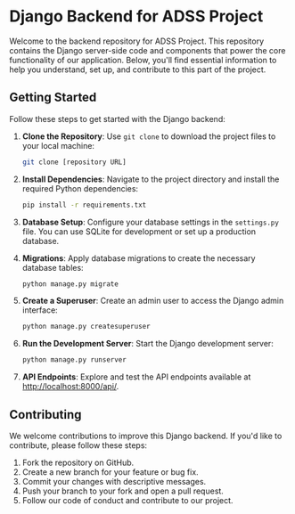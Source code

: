 # Django Backend for ADSS Project

Welcome to the backend repository for ADSS Project. This repository contains the Django server-side code and components that power the core functionality of our application. Below, you'll find essential information to help you understand, set up, and contribute to this part of the project.

## Getting Started

Follow these steps to get started with the Django backend:

1. **Clone the Repository**: Use `git clone` to download the project files to your local machine:

   ```bash
   git clone [repository URL]
   ```

2. **Install Dependencies**: Navigate to the project directory and install the required Python dependencies:

   ```bash
   pip install -r requirements.txt
   ```

3. **Database Setup**: Configure your database settings in the `settings.py` file. You can use SQLite for development or set up a production database.

4. **Migrations**: Apply database migrations to create the necessary database tables:

   ```bash
   python manage.py migrate
   ```

5. **Create a Superuser**: Create an admin user to access the Django admin interface:

   ```bash
   python manage.py createsuperuser
   ```

6. **Run the Development Server**: Start the Django development server:

   ```bash
   python manage.py runserver
   ```

7. **API Endpoints**: Explore and test the API endpoints available at [http://localhost:8000/api/](http://localhost:8000/api/).

## Contributing

We welcome contributions to improve this Django backend. If you'd like to contribute, please follow these steps:

1. Fork the repository on GitHub.
2. Create a new branch for your feature or bug fix.
3. Commit your changes with descriptive messages.
4. Push your branch to your fork and open a pull request.
5. Follow our code of conduct and contribute to our project.